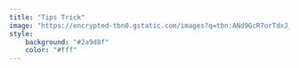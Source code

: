 ```yaml
---
title: "Tips Trick"
image: "https://encrypted-tbn0.gstatic.com/images?q=tbn:ANd9GcR7orTdxJ_3q8D2rs5gRyvY1DZFZ5WMgdzNuw&usqp=CAU"
style:
    background: "#2a9d8f"
    color: "#fff"
---
```

